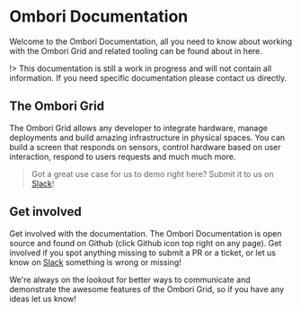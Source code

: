 # Ombori Documentation

Welcome to the Ombori Documentation, all you need to know about working with the Ombori Grid and related tooling can be found about in here. 

!> This documentation is still a work in progress and will not contain all information. If you need specific documentation please contact us directly.

## The Ombori Grid
The Ombori Grid allows any developer to integrate hardware, manage deployments and build amazing infrastructure in physical spaces. You can build a screen that responds on sensors, control hardware based on user interaction, respond to users requests and much much more. 


> Got a great use case for us to demo right here? Submit it to us on [Slack](https://join.slack.com/t/slack-pgo5586/shared_invite/zt-s1ajca83-k8i1f2mqgCMD0vDfpCk4Bg)!

## Get involved
Get involved with the documentation. The Ombori Documentation is open source and found on Github (click Github icon top right on any page). Get involved if you spot anything missing to submit a PR or a ticket, or let us know on [Slack](https://join.slack.com/t/slack-pgo5586/shared_invite/zt-s1ajca83-k8i1f2mqgCMD0vDfpCk4Bg) something is wrong or missing! 

We're always on the lookout for better ways to communicate and demonstrate the awesome features of the Ombori Grid, so if you have any ideas let us know!
